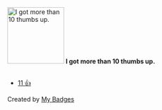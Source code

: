 <img src="https://my-badges.github.io/my-badges/thumbs-up-10.png" alt="I got more than 10 thumbs up." title="I got more than 10 thumbs up." width="128">
<strong>I got more than 10 thumbs up.</strong>
<br><br>

* <a href="https://github.com/volta-cli/volta/issues/1973">11 👍</a>


Created by <a href="https://github.com/my-badges/my-badges">My Badges</a>